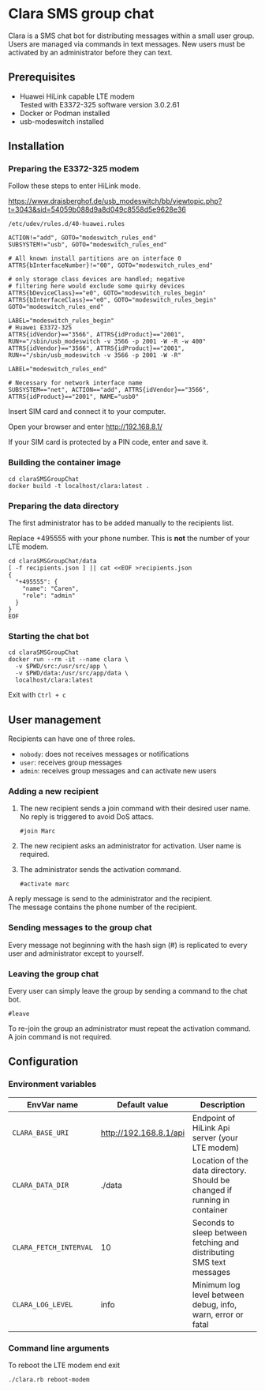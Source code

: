 # Clara SMS group chat

Clara is a SMS chat bot for distributing messages within a small user group. Users are managed via commands in text messages. New users must be activated by an administrator before they can text.

## Prerequisites

* Huawei HiLink capable LTE modem \
Tested with E3372-325 software version 3.0.2.61
* Docker or Podman installed
* usb-modeswitch installed

## Installation

### Preparing the E3372-325 modem

Follow these steps to enter HiLink mode.

https://www.draisberghof.de/usb_modeswitch/bb/viewtopic.php?t=3043&sid=54059b088d9a8d049c8558d5e9628e36

`/etc/udev/rules.d/40-huawei.rules`

```
ACTION!="add", GOTO="modeswitch_rules_end"
SUBSYSTEM!="usb", GOTO="modeswitch_rules_end"

# All known install partitions are on interface 0
ATTRS{bInterfaceNumber}!="00", GOTO="modeswitch_rules_end"

# only storage class devices are handled; negative
# filtering here would exclude some quirky devices
ATTRS{bDeviceClass}=="e0", GOTO="modeswitch_rules_begin"
ATTRS{bInterfaceClass}=="e0", GOTO="modeswitch_rules_begin"
GOTO="modeswitch_rules_end"

LABEL="modeswitch_rules_begin"
# Huawei E3372-325
ATTRS{idVendor}=="3566", ATTRS{idProduct}=="2001", RUN+="/sbin/usb_modeswitch -v 3566 -p 2001 -W -R -w 400"
ATTRS{idVendor}=="3566", ATTRS{idProduct}=="2001", RUN+="/sbin/usb_modeswitch -v 3566 -p 2001 -W -R"

LABEL="modeswitch_rules_end"

# Necessary for network interface name
SUBSYSTEM=="net", ACTION=="add", ATTRS{idVendor}=="3566", ATTRS{idProduct}=="2001", NAME="usb0"
```

Insert SIM card and connect it to your computer.

Open your browser and enter http://192.168.8.1/

If your SIM card is protected by a PIN code, enter and save it.

### Building the container image

```
cd claraSMSGroupChat
docker build -t localhost/clara:latest .
```

### Preparing the data directory

The first administrator has to be added manually to the recipients list. 

Replace +495555 with your phone number. This is **not** the number of your LTE modem.

```
cd claraSMSGroupChat/data
[ -f recipients.json ] || cat <<EOF >recipients.json
{
  "+495555": {
    "name": "Caren",
    "role": "admin"
  }
}
EOF
```

### Starting the chat bot

```
cd claraSMSGroupChat
docker run --rm -it --name clara \
  -v $PWD/src:/usr/src/app \
  -v $PWD/data:/usr/src/app/data \
  localhost/clara:latest
```

Exit with `Ctrl + c`

## User management

Recipients can have one of three roles.

* `nobody`: does not receives messages or notifications 
* `user`: receives group messages
* `admin`: receives group messages and can activate new users

### Adding a new recipient

1. The new recipient sends a join command with their desired user name. \
No reply is triggered to avoid DoS attacs.

   `#join Marc`

2. The new recipient asks an administrator for activation. User name is required.

3. The administrator sends the activation command.

   `#activate marc`

A reply message is send to the administrator and the recipient. \
The message contains the phone number of the recipient.

### Sending messages to the group chat

Every message not beginning with the hash sign (#) is replicated to every user and administrator except to yourself.

### Leaving the group chat

Every user can simply leave the group by sending a command to the chat bot.

`#leave`

To re-join the group an administrator must repeat the activation command. A join command is not required.

## Configuration

### Environment variables

| EnvVar name            | Default value          | Description                                                               |
|------------------------|------------------------|---------------------------------------------------------------------------|
| `CLARA_BASE_URI`       | http://192.168.8.1/api | Endpoint of HiLink Api server (your LTE modem)                            |
| `CLARA_DATA_DIR`       | ./data                 | Location of the data directory. Should be changed if running in container |
| `CLARA_FETCH_INTERVAL` | 10                     | Seconds to sleep between fetching and distributing SMS text messages      |
| `CLARA_LOG_LEVEL`      | info                   | Minimum log level between debug, info, warn, error or fatal               |

### Command line arguments

To reboot the LTE modem end exit

`./clara.rb reboot-modem`

